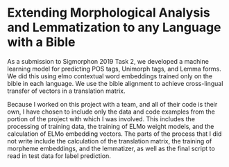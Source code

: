 # Extending Morphological Analysis and Lemmatization to any Language with a Bible
As a submission to Sigmorphon 2019 Task 2, we developed a machine learning model for predicting POS tags, Unimorph tags, and Lemma forms. We did this using elmo contextual word embeddings trained only on the bible in each language. We use the bible alignment to achieve cross-lingual transfer of vectors in a translation matrix.

Because I worked on this project with a team, and all of their code is their own, I have chosen to include only the data and code examples from the portion of the project with which I was involved.
This includes the processing of training data, the training of ELMo weight models, and the calculation of ELMo embedding vectors. The parts of the process that I did not write include the calculation of the translation matrix, the training of morpheme embeddings, and the lemmatizer, as well as the final script to read in test data for label prediction.
